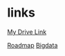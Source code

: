 # links
[My Drive Link](https://drive.google.com/drive/folders/1MWg0PLcXU5NQ7u4gFQ09MPXt3xrc2HmK?usp=sharing)

[Roadmap](https://roadmap.sh/)
[Bigdata](https://github.com/datastacktv/data-engineer-roadmap)
